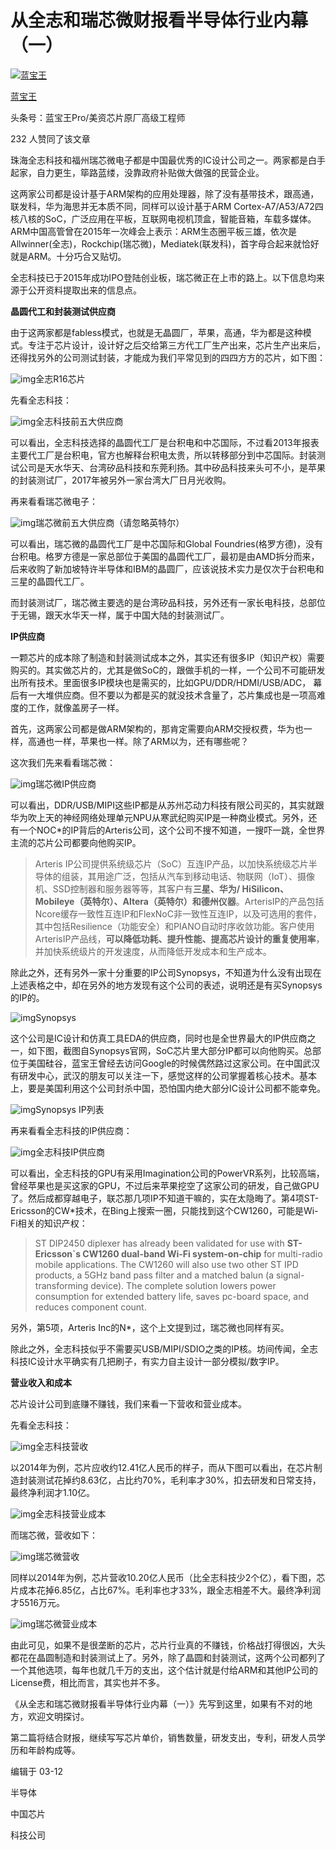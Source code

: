 # 从全志和瑞芯微财报看半导体行业内幕（一）

[![蓝宝王](https://pic4.zhimg.com/v2-2bdb2f6b2c82321cc7abedcb733d83bb_xs.jpg?source=172ae18b)](https://www.zhihu.com/people/lanbaowang)

[蓝宝王](https://www.zhihu.com/people/lanbaowang)

头条号：蓝宝王Pro/美资芯片原厂高级工程师



232 人赞同了该文章

珠海全志科技和福州瑞芯微电子都是中国最优秀的IC设计公司之一。两家都是白手起家，自力更生，筚路蓝缕，没靠政府补贴做大做强的民营企业。

这两家公司都是设计基于ARM架构的应用处理器，除了没有基带技术，跟高通，联发科，华为海思并无本质不同，同样可以设计基于ARM Cortex-A7/A53/A72四核八核的SoC，广泛应用在平板，互联网电视机顶盒，智能音箱，车载多媒体。ARM中国高管曾在2015年一次峰会上表示：ARM生态圈平板三雄，依次是Allwinner(全志)，Rockchip(瑞芯微)，Mediatek(联发科)，首字母合起来就恰好就是ARM。十分巧合又贴切。

全志科技已于2015年成功IPO登陆创业板，瑞芯微正在上市的路上。以下信息均来源于公开资料提取出来的信息点。

**晶圆代工和封装测试供应商**

由于这两家都是fabless模式，也就是无晶圆厂，苹果，高通，华为都是这种模式。专注于芯片设计，设计好之后交给第三方代工厂生产出来，芯片生产出来后，还得找另外的公司测试封装，才能成为我们平常见到的四四方方的芯片，如下图：

![img](https://pic4.zhimg.com/80/v2-546eb2d8eb38c1e751be57bbdfcfcf77_720w.jpg)全志R16芯片

先看全志科技：

![img](https://pic3.zhimg.com/80/v2-1a6a73db2a06355afffea5aae11de426_720w.jpg)全志科技前五大供应商

可以看出，全志科技选择的晶圆代工厂是台积电和中芯国际，不过看2013年报表主要代工厂是台积电，官方也解释台积电太贵，所以转移部分到中芯国际。封装测试公司是天水华天、台湾矽品科技和东莞利扬。其中矽品科技来头可不小，是苹果的封装测试厂，2017年被另外一家台湾大厂日月光收购。

再来看看瑞芯微电子：

![img](https://pic1.zhimg.com/80/v2-cd29fe14b85c617533d739d54d0fa9b4_720w.jpg)瑞芯微前五大供应商（请忽略英特尔）

可以看出，瑞芯微的晶圆代工厂是中芯国际和Global Foundries(格罗方德)，没有台积电。格罗方德是一家总部位于美国的晶圆代工厂，最初是由AMD拆分而来，后来收购了新加坡特许半导体和IBM的晶圆厂，应该说技术实力是仅次于台积电和三星的晶圆代工厂。

而封装测试厂，瑞芯微主要选的是台湾矽品科技，另外还有一家长电科技，总部位于无锡，跟天水华天一样，属于中国大陆的封装测试厂。

**IP供应商**

一颗芯片的成本除了制造和封装测试成本之外，其实还有很多IP（知识产权）需要购买的。其实做芯片的，尤其是做SoC的，跟做手机的一样，一个公司不可能研发出所有技术。里面很多IP模块也是需买的，比如GPU/DDR/HDMI/USB/ADC， 幕后有一大堆供应商。但不要以为都是买的就没技术含量了，芯片集成也是一项高难度的工作，就像盖房子一样。

首先，这两家公司都是做ARM架构的，那肯定需要向ARM交授权费，华为也一样，高通也一样，苹果也一样。除了ARM以为，还有哪些呢？

这次我们先来看看瑞芯微：

![img](https://pic1.zhimg.com/80/v2-ac294b4b72b1624cc46c389d7a0c3aa0_720w.jpg)瑞芯微IP供应商

可以看出，DDR/USB/MIPI这些IP都是从苏州芯动力科技有限公司买的，其实就跟华为吹上天的神经网络处理单元NPU从寒武纪购买IP是一种商业模式。另外，还有一个NOC*的IP背后的Arteris公司，这个公司不搜不知道，一搜吓一跳，全世界主流的芯片公司都要向他购买IP。

> Arteris IP公司提供系统级芯片（SoC）互连IP产品，以加快系统级芯片半导体的组装，其用途广泛，包括从汽车到移动电话、物联网（IoT）、摄像机、SSD控制器和服务器等等，其客户有**三星、华为/ HiSilicon、Mobileye（英特尔）、Altera（英特尔）和德州仪器**。ArterisIP的产品包括Ncore缓存一致性互连IP和FlexNoC非一致性互连IP，以及可选用的套件，其中包括Resilience（功能安全）和PIANO自动时序收敛功能。客户使用ArterisIP产品线，**可以降低功耗、提升性能、提高芯片设计的重复使用率**，并加快系统级片的开发速度，从而降低开发成本和生产成本。

除此之外，还有另外一家十分重要的IP公司Synopsys，不知道为什么没有出现在上述表格之中，却在另外的地方发现有这个公司的表述，说明还是有买Synopsys的IP的。

![img](https://pic2.zhimg.com/80/v2-e4ba26e776f327cee67fee614ea5f261_720w.jpg)Synopsys

这个公司是IC设计和仿真工具EDA的供应商，同时也是全世界最大的IP供应商之一，如下图，截图自Synopsys官网，SoC芯片里大部分IP都可以向他购买。总部位于美国硅谷，蓝宝王曾经去访问Google的时候偶然路过这家公司。在中国武汉有研发中心，武汉的朋友可以关注一下，感觉这样的公司掌握着核心技术。基本上，要是美国利用这个公司封杀中国，恐怕国内绝大部分IC设计公司都不能幸免。

![img](https://pic2.zhimg.com/80/v2-a958d4d05db214db71a9f3ae4a657c95_720w.jpg)Synopsys IP列表

再来看看全志科技的IP供应商：

![img](https://pic3.zhimg.com/80/v2-40b096bf7c9a5fceb472ee575f6a264e_720w.jpg)全志科技IP供应商

可以看出，全志科技的GPU有采用Imagination公司的PowerVR系列，比较高端，曾经苹果也是买这家的GPU，不过后来苹果挖空了这家公司的研发，自己做GPU了。然后成都穿越电子，联芯那几项IP不知道干嘛的，实在太隐晦了。第4项ST-Ericsson的CW*技术，在Bing上搜索一圈，只能找到这个CW1260，可能是Wi-Fi相关的知识产权：

> ST DIP2450 diplexer has already been validated for use with **ST-Ericsson`s CW1260 dual-band Wi-Fi system-on-chip** for multi-radio mobile applications. The CW1260 will also use two other ST IPD products, a 5GHz band pass filter and a matched balun (a signal-transforming device). The complete solution lowers power consumption for extended battery life, saves pc-board space, and reduces component count.

另外，第5项，Arteris Inc的N*，这个上文提到过，瑞芯微也同样有买。

除此之外，全志科技似乎不需要买USB/MIPI/SDIO之类的IP核。坊间传闻，全志科技IC设计水平确实有几把刷子，有实力自主设计一部分模拟/数字IP。



**营业收入和成本**

芯片设计公司到底赚不赚钱，我们来看一下营收和营业成本。

先看全志科技：

![img](https://pic4.zhimg.com/80/v2-a75d6cba8b07458045fdf2700d992ecb_720w.jpg)全志科技营收

以2014年为例，芯片应收约12.41亿人民币的样子，而从下图可以看出，在芯片制造封装测试花掉约8.63亿，占比约70%，毛利率才30%，扣去研发和日常支持，最终净利润才1.10亿。

![img](https://pic3.zhimg.com/80/v2-c673af9e0e1f9d90060cdbe7b658bbc6_720w.jpg)全志科技营业成本

而瑞芯微，营收如下：

![img](https://pic3.zhimg.com/80/v2-dc0b7a9ba0dd246e2e1bd5ba211446ca_720w.jpg)瑞芯微营收

同样以2014年为例，芯片营收10.20亿人民币（比全志科技少2个亿），看下图，芯片成本花掉6.85亿，占比67%。毛利率也才33%，跟全志相差不大。最终净利润才5516万元。

![img](https://pic1.zhimg.com/80/v2-6e4d086082aeb6f4072cb7082507d38c_720w.jpg)瑞芯微营业成本

由此可见，如果不是很垄断的芯片，芯片行业真的不赚钱，价格战打得很凶，大头都花在晶圆制造和封装测试上了。另外，除了晶圆和封装测试，这两个公司都列了一个其他选项，每年也就几千万的支出，这个估计就是付给ARM和其他IP公司的License费，相比而言，其实也并不多。

《从全志和瑞芯微财报看半导体行业内幕（一）》先写到这里，如果有不对的地方，欢迎文明探讨。

第二篇将结合财报，继续写写芯片单价，销售数量，研发支出，专利，研发人员学历和年龄构成等。

编辑于 03-12

半导体

中国芯片

科技公司